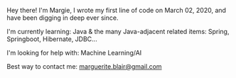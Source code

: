 Hey there! I'm Margie, I wrote my first line of code on March 02, 2020, and have been digging in deep ever since.

I'm currently learning: Java & the many Java-adjacent related items: Spring, Springboot, Hibernate, JDBC...<br>

I'm looking for help with: Machine Learning/AI<br>

Best way to contact me: marguerite.blair@gmail.com


<!--
**margueriteblair/margueriteblair** is a ✨ _special_ ✨ repository because its `README.md` (this file) appears on your GitHub profile.

Here are some ideas to get you started:

- 🔭 I’m currently working on mastering everything
- 🌱 I’m currently learning ...
- 👯 I’m looking to collaborate on ... Blockchain projects!
- 🤔 I’m looking for help with ... Math.PI
- 💬 Ask me about ... My deep love for Bachata music much to the disdain of my neighbors.
- 📫 How to reach me: ... WHY WOULD YOU
- 😄 Pronouns: she/her
- ⚡ Fun fact: ... QUE LO QUEEEEEEE
-->
